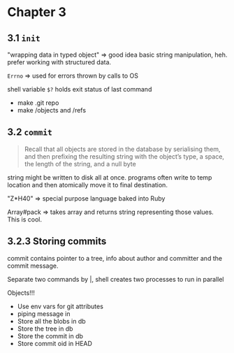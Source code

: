 # Chapter 3

## 3.1 `init`

"wrapping data in typed object" => good idea
basic string manipulation, heh.
prefer working with structured data.

`Errno` => used for errors thrown by calls to OS

shell variable `$?` holds exit status of last command

- make .git repo
- make /objects and /refs

## 3.2 `commit`

> Recall that all objects are stored in the database by serialising them,
> and then prefixing the resulting string with the object’s type, a space,
> the length of the string, and a null byte

string might be written to disk all at once. programs often write to temp
location and then atomically move it to final destination.

"Z*H40" => special purpose language baked into Ruby

Array#pack => takes array and returns string representing those values. This
is cool.

## 3.2.3 Storing commits

commit contains pointer to a tree, info about author and committer and the
commit message.

Separate two commands by |, shell creates two processes to run in parallel

Objects!!!

- Use env vars for git attributes
- piping message in
- Store all the blobs in db
- Store the tree in db
- Store the commit in db
- Store commit oid in HEAD







